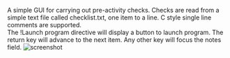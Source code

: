 A simple GUI for carrying out pre-activity checks.
Checks are read from a simple text file called checklist.txt, one item to a line.
C style single line comments are supported.  
The !Launch program directive will display a button to launch program.
The return key will advance to the next item. Any other key will focus the notes field.
![screenshot](https://github.com/downloads/blutack/checkov/screenshot.png)
